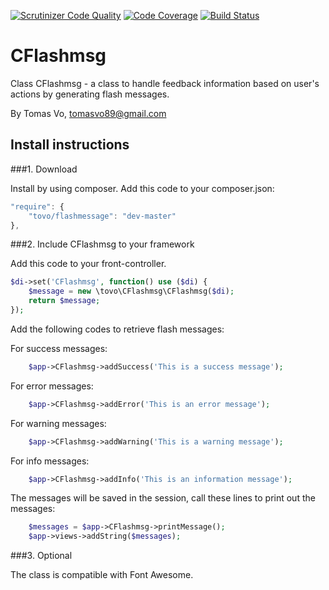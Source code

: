 [![Scrutinizer Code Quality](https://scrutinizer-ci.com/g/tomasvo89/flashmessage/badges/quality-score.png?b=master)](https://scrutinizer-ci.com/g/tomasvo89/flashmessage/?branch=master)
[![Code Coverage](https://scrutinizer-ci.com/g/tomasvo89/flashmessage/badges/coverage.png?b=master)](https://scrutinizer-ci.com/g/tomasvo89/flashmessage/?branch=master)
[![Build Status](https://scrutinizer-ci.com/g/tomasvo89/flashmessage/badges/build.png?b=master)](https://scrutinizer-ci.com/g/tomasvo89/flashmessage/build-status/master)

CFlashmsg
=========

Class CFlashmsg - a class to handle feedback information based on user's actions by generating
flash messages.

By Tomas Vo, 
tomasvo89@gmail.com


Install instructions
---------------------------

###1. Download

Install by using composer. Add this code to your composer.json:

```javascript
"require": {
    "tovo/flashmessage": "dev-master"
},
```

###2. Include CFlashmsg to your framework

Add this code to your front-controller.

```php
$di->set('CFlashmsg', function() use ($di) { 
    $message = new \tovo\CFlashmsg\CFlashmsg($di);  
    return $message; 
}); 
```

Add the following codes to retrieve flash messages:

For success messages:
```php
    $app->CFlashmsg->addSuccess('This is a success message'); 
```

For error messages:
```php
    $app->CFlashmsg->addError('This is an error message'); 
```

For warning messages:
```php
    $app->CFlashmsg->addWarning('This is a warning message'); 
```

For info messages:
```php
    $app->CFlashmsg->addInfo('This is an information message'); 
```
   
The messages will be saved in the session, call these lines to print out the messages:
    
```php
    $messages = $app->CFlashmsg->printMessage();
    $app->views->addString($messages);
```

###3. Optional

The class is compatible with Font Awesome.
